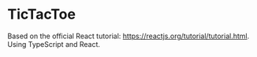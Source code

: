 # TicTacToe
Based on the official React tutorial: https://reactjs.org/tutorial/tutorial.html.
Using TypeScript and React.
